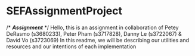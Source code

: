 # SEFAssignmentProject
/* *****Assignment***** */
Hello, this is an assignment in collaboration of Petey DeRasmo (s3680233), Peter Pham (s3717828), Danny Le (s3722067) & David Vo (s3723069)
In this readme, we will be describing our utilities and resources and our intentions of each implementation


